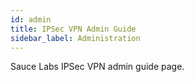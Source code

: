```yaml
---
id: admin
title: IPSec VPN Admin Guide
sidebar_label: Administration
---
```


Sauce Labs IPSec VPN admin guide page.
